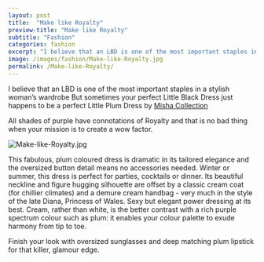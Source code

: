 ```yaml
---
layout: post
title:  "Make like Royalty"
preview-title: "Make like Royalty"
subtitle: "Fashion"
categories: fashion
excerpt: "I believe that an LBD is one of the most important staples in a stylish woman’s wardrobe But sometimes your perfect Little Black Dress just happens to be a perfect Little Plum Dress" 
image: /images/fashion/Make-like-Royalty.jpg
permalink: /Make-like-Royalty/
---
```


<div class="row justify-content-center">
<div class="col-10 col-sm-12">
<p>I believe that an LBD is one of the most important staples in a stylish woman’s wardrobe But sometimes your perfect Little Black Dress just happens to be a perfect Little Plum Dress by <a href="https://www.mishacollection.eu/shop.html?utm_source=instagrambio&utm_medium=instagram&utm_campaign=shopall" target="_blank">Misha Collection</a> 
<p>All shades of purple have connotations of Royalty and that is no bad thing when your mission is to create a wow factor.</p>
<p><img src="{{ '/images/fashion/Make-like-Royalty.jpg' | prepend: SourceUrl }}" alt="Make-like-Royalty.jpg"></p>
<p>This fabulous, plum coloured dress is dramatic in its tailored elegance and the oversized button detail means no accessories needed. Winter or summer, this dress is perfect for parties, cocktails or dinner. Its beautiful neckline and figure hugging silhouette are offset by a classic cream coat (for chillier climates) and a demure cream handbag - very much in the style of the late Diana, Princess of Wales. Sexy but elegant power dressing at its best. Cream, rather than white, is the better contrast with a rich purple spectrum colour such as plum: it enables your colour palette to exude harmony from tip to toe.</p>
<p>Finish your look with oversized sunglasses  and deep matching plum lipstick for that killer, glamour edge.</p>